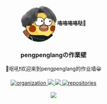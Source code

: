 <p align="center">
 <img width="10%" src="README.assets/home.png" align="center" alt="home" style="margin: 0; border-radius:50px;  width:100px; height:100px; background-color:#eeeeee; "/><span style="font-weight: bold;">咯咯咯咯哒🥚</span>
 <h3 align="center">pengpenglangの作業壁</h2>
 <p align="center">👋呕吼❗欢迎来到pengpenglang的作业墙😀</p>
</p>
  <p align="center">
    <a href="https://github.com/cugb-cs-homework">
      <img alt="organization" src="https://img.shields.io/badge/org-cugb--cs--homework-orange?logo=Aseprite&logoColor=ff3300&style=flat" />
    </a>
    <a href="https://codecov.io/gh/anuraghazra/github-readme-stats">
      <img src="https://img.shields.io/badge/wechat-follow-yellow?logo=WeChat&style=flat" />
    </a>
    <a href="tencent://message/?uin=2300546456&Site=&Menu=yes">
      <img src="https://img.shields.io/badge/qq-contact-ff69b4?logo=Tencent QQ&logoColor=66ccff&style=flat" />
    </a>
    <a href="https://github.com/orgs/cugb-cs-homework/repositories">
      <img alt="repositories" src="https://img.shields.io/badge/repository-23-yellow?style=social&logo=CodeSandbox&logoColor=blue" />
    </a>
    <br />
    <br />
    <a href="https://github.com/pengpenglang">
      <img src="https://img.shields.io/badge/CREATED%20BY-pengpenglang-brightgreen?style=for-the-badge&logo=github"/>
    </a>
  </p>

